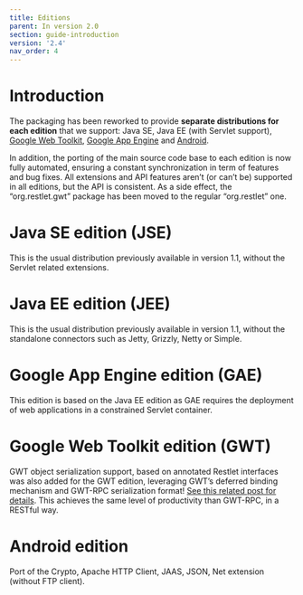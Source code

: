 ```yaml
---
title: Editions
parent: In version 2.0
section: guide-introduction
version: '2.4'
nav_order: 4
---
```

# Introduction

The packaging has been reworked to provide **separate distributions for each edition** that we support: Java SE, Java EE (with Servlet support), [Google Web Toolkit](http://blog.restlet.com/2008/07/25/restlet-ported-to-gwt/),
[Google App Engine](http://blog.restlet.com/2009/04/11/restlet-in-the-cloud-with-google-app-engine/)
and [Android](http://blog.restlet.com/2009/05/06/restlet-available-on-android-phones/).

In addition, the porting of the main source code base to each edition is now fully automated, ensuring a constant synchronization in term of features and bug fixes. All extensions and API features aren’t (or can’t be) supported in all editions, but the API is consistent. As a side effect, the “org.restlet.gwt” package has been moved to the regular
“org.restlet” one.

# Java SE edition (JSE)

This is the usual distribution previously available in version 1.1, without the Servlet related extensions.

# Java EE edition (JEE)

This is the usual distribution previously available in version 1.1, without the standalone connectors such as Jetty, Grizzly, Netty or Simple.

# Google App Engine edition (GAE)

This edition is based on the Java EE edition as GAE requires the deployment of web applications in a constrained Servlet container.

# Google Web Toolkit edition (GWT)

GWT object serialization support, based on annotated Restlet interfaces was also added for the GWT edition, leveraging GWT’s deferred binding mechanism and GWT-RPC serialization format! [See this related post for details](http://blog.restlet.com/2009/12/17/restlet-a-restful-middleware-for-gwt-gae-and-android/). This achieves the same level of productivity than GWT-RPC, in a RESTful way.

# Android edition

Port of the Crypto, Apache HTTP Client, JAAS, JSON, Net extension (without FTP client).
